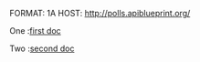 FORMAT: 1A
HOST: http://polls.apiblueprint.org/

One :[first doc](one/readme.md)

Two :[second doc](two/readme.md)

